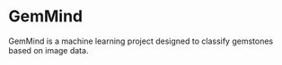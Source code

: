 # GemMind
GemMind is a machine learning project designed to classify gemstones based on image data.
